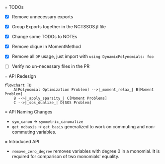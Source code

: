 = TODOs
- [x] Remove unnecessary exports
- [x] Group Exports together in the NCTSSOS.jl file
- [x] Change some TODOs to NOTEs
- [x] Remove clique in MomentMethod
- [x] Remove all `DP` usage, just import with `using DynamicPolynomials: foo`

- [ ] Verify no un-necessary files in the PR

= API Redesign

```mermaid
flowchart TD
    A[Polynomial Optimization Problem] -->|_moment_relax_| B[Moment Problem]
    B -->|_apply_sparsity_| C[Moment Problems]
    C -->|_sos_dualize_| D[SOS Problem]
```

= API Naming Changes

- `sym_canon` -> `symmetric_canonalize`
- `get_ncbasis` -> `get_basis` generalized to work on commuting and non-commuting variables.

= Introduced API

-  `remove_zero_degree` removes variables with degree $0$ in a monomial. It is
required for comparison of two monomials' equality.

